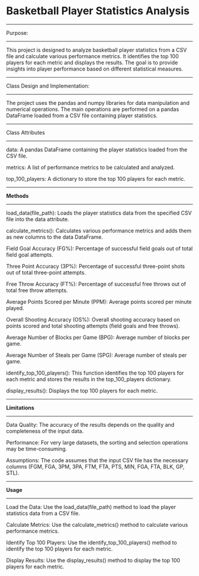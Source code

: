# Basketball Player Statistics Analysis
____________
Purpose:
____________
This project is designed to analyze basketball player statistics from a CSV file and calculate various performance metrics. It identifies the top 100 players for each metric and displays the results. The goal is to provide insights into player performance based on different statistical measures.
___________________________________
Class Design and Implementation:
___________________________________
The project uses the pandas and numpy libraries for data manipulation and numerical operations. The main operations are performed on a pandas DataFrame loaded from a CSV file containing player statistics.
____________________
Class Attributes
____________________
data: A pandas DataFrame containing the player statistics loaded from the CSV file.

metrics: A list of performance metrics to be calculated and analyzed.

top_100_players: A dictionary to store the top 100 players for each metric.
___________
**Methods**
___________
load_data(file_path): Loads the player statistics data from the specified CSV file into the data attribute.

calculate_metrics(): Calculates various performance metrics and adds them as new columns to the data DataFrame.

Field Goal Accuracy (FG%): Percentage of successful field goals out of total field goal attempts.

Three Point Accuracy (3P%): Percentage of successful three-point shots out of total three-point attempts.

Free Throw Accuracy (FT%): Percentage of successful free throws out of total free throw attempts.

Average Points Scored per Minute (PPM): Average points scored per minute played.

Overall Shooting Accuracy (OS%): Overall shooting accuracy based on points scored and total shooting attempts (field goals and free throws).

Average Number of Blocks per Game (BPG): Average number of blocks per game.

Average Number of Steals per Game (SPG): Average number of steals per game.

identify_top_100_players(): This function identifies the top 100 players for each metric and stores the results in the top_100_players dictionary.

display_results(): Displays the top 100 players for each metric.
_______________
**Limitations**
_______________
Data Quality: The accuracy of the results depends on the quality and completeness of the input data.

Performance: For very large datasets, the sorting and selection operations may be time-consuming.

Assumptions: The code assumes that the input CSV file has the necessary columns (FGM, FGA, 3PM, 3PA, FTM, FTA, PTS, MIN, FGA, FTA, BLK, GP, STL).
__________
**Usage**
__________
Load the Data: Use the load_data(file_path) method to load the player statistics data from a CSV file.

Calculate Metrics: Use the calculate_metrics() method to calculate various performance metrics.

Identify Top 100 Players: Use the identify_top_100_players() method to identify the top 100 players for each metric.

Display Results: Use the display_results() method to display the top 100 players for each metric.
